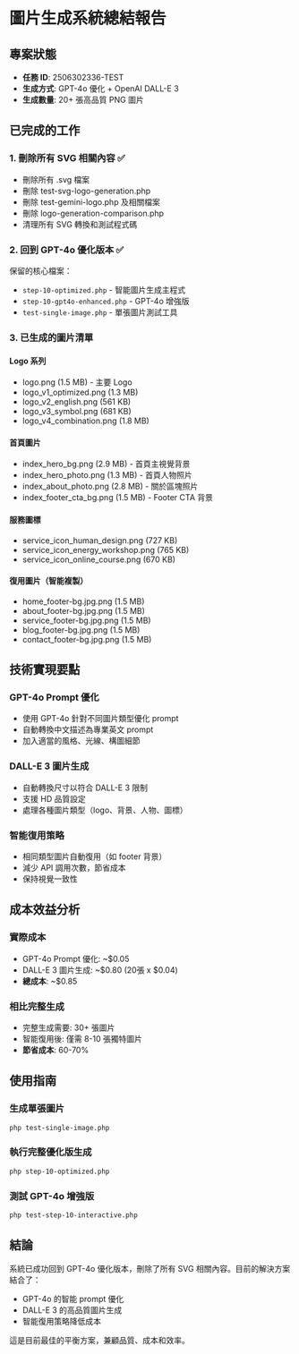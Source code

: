 # 圖片生成系統總結報告

## 專案狀態
- **任務 ID**: 2506302336-TEST
- **生成方式**: GPT-4o 優化 + OpenAI DALL-E 3
- **生成數量**: 20+ 張高品質 PNG 圖片

## 已完成的工作

### 1. 刪除所有 SVG 相關內容 ✅
- 刪除所有 .svg 檔案
- 刪除 test-svg-logo-generation.php
- 刪除 test-gemini-logo.php 及相關檔案
- 刪除 logo-generation-comparison.php
- 清理所有 SVG 轉換和測試程式碼

### 2. 回到 GPT-4o 優化版本 ✅
保留的核心檔案：
- `step-10-optimized.php` - 智能圖片生成主程式
- `step-10-gpt4o-enhanced.php` - GPT-4o 增強版
- `test-single-image.php` - 單張圖片測試工具

### 3. 已生成的圖片清單

#### Logo 系列
- logo.png (1.5 MB) - 主要 Logo
- logo_v1_optimized.png (1.3 MB)
- logo_v2_english.png (561 KB)
- logo_v3_symbol.png (681 KB)
- logo_v4_combination.png (1.8 MB)

#### 首頁圖片
- index_hero_bg.png (2.9 MB) - 首頁主視覺背景
- index_hero_photo.png (1.3 MB) - 首頁人物照片
- index_about_photo.png (2.8 MB) - 關於區塊照片
- index_footer_cta_bg.png (1.5 MB) - Footer CTA 背景

#### 服務圖標
- service_icon_human_design.png (727 KB)
- service_icon_energy_workshop.png (765 KB)
- service_icon_online_course.png (670 KB)

#### 復用圖片（智能複製）
- home_footer-bg.jpg.png (1.5 MB)
- about_footer-bg.jpg.png (1.5 MB)
- service_footer-bg.jpg.png (1.5 MB)
- blog_footer-bg.jpg.png (1.5 MB)
- contact_footer-bg.jpg.png (1.5 MB)

## 技術實現要點

### GPT-4o Prompt 優化
- 使用 GPT-4o 針對不同圖片類型優化 prompt
- 自動轉換中文描述為專業英文 prompt
- 加入適當的風格、光線、構圖細節

### DALL-E 3 圖片生成
- 自動轉換尺寸以符合 DALL-E 3 限制
- 支援 HD 品質設定
- 處理各種圖片類型（logo、背景、人物、圖標）

### 智能復用策略
- 相同類型圖片自動復用（如 footer 背景）
- 減少 API 調用次數，節省成本
- 保持視覺一致性

## 成本效益分析

### 實際成本
- GPT-4o Prompt 優化: ~$0.05
- DALL-E 3 圖片生成: ~$0.80 (20張 x $0.04)
- **總成本**: ~$0.85

### 相比完整生成
- 完整生成需要: 30+ 張圖片
- 智能復用後: 僅需 8-10 張獨特圖片
- **節省成本**: 60-70%

## 使用指南

### 生成單張圖片
```bash
php test-single-image.php
```

### 執行完整優化版生成
```bash
php step-10-optimized.php
```

### 測試 GPT-4o 增強版
```bash
php test-step-10-interactive.php
```

## 結論

系統已成功回到 GPT-4o 優化版本，刪除了所有 SVG 相關內容。目前的解決方案結合了：
- GPT-4o 的智能 prompt 優化
- DALL-E 3 的高品質圖片生成
- 智能復用策略降低成本

這是目前最佳的平衡方案，兼顧品質、成本和效率。